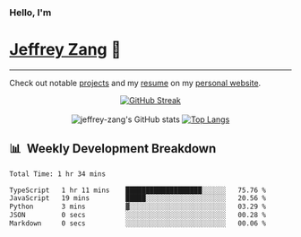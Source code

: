 
### Hello, I'm 
# [Jeffrey Zang](https://www.linkedin.com/in/jeffreyzang/) 🦀

---

Check out notable [projects](https://jeffz.dev/projects) and my [resume](https://jeffz.dev/resume) on my [personal website](https://jeffz.dev/).

<div align = 'center'>

[![GitHub Streak](https://github-readme-streak-stats.herokuapp.com/?user=jeffrey-zang&theme=tokyonight)](https://git.io/streak-stats)
<br></br>
![jeffrey-zang's GitHub stats](https://github-readme-stats.vercel.app/api?username=jeffrey-zang&show_icons=true&theme=tokyonight&hide_rank=true&hide=stars) 
[![Top Langs](https://github-readme-stats.vercel.app/api/top-langs/?username=jeffrey-zang&hide=ShaderLab,HLSL&layout=compact&theme=tokyonight)](https://github.com/anuraghazra/github-readme-stats)

</div>

## 📊 &nbsp;Weekly Development Breakdown
<!--START_SECTION:waka-->

```txt
Total Time: 1 hr 34 mins

TypeScript   1 hr 11 mins    ███████████████████░░░░░░   75.76 %
JavaScript   19 mins         █████░░░░░░░░░░░░░░░░░░░░   20.56 %
Python       3 mins          ▓░░░░░░░░░░░░░░░░░░░░░░░░   03.29 %
JSON         0 secs          ░░░░░░░░░░░░░░░░░░░░░░░░░   00.28 %
Markdown     0 secs          ░░░░░░░░░░░░░░░░░░░░░░░░░   00.06 %
```

<!--END_SECTION:waka-->

